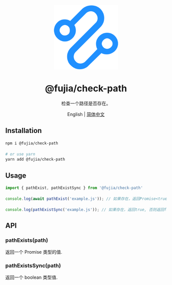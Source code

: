 <div align="center">
  <img alt="hammer logo" width="200" src="./assets/Paths.svg"/>
</div>

<div align="center">
  <h1>@fujia/check-path</h1>
</div>

<div align="center">

检查一个路径是否存在。

</div>

<div align="center">

English | [简体中文](./README.zh-CN.md)

</div>


## Installation

```bash
npm i @fujia/check-path

# or use yarn
yarn add @fujia/check-path
```

## Usage

```javascript
import { pathExist, pathExistSync } from '@fujia/check-path'

console.log(await pathExist('example.js')); // 如果存在，返回Promise<true>, 否则返回Promise<false>

console.log(pathExistSync('example.js')); // 如果存在，返回true, 否则返回false

```

## API

### pathExists(path)

返回一个 Promise<boolean> 类型的值.

### pathExistsSync(path)

返回一个 boolean 类型值.




